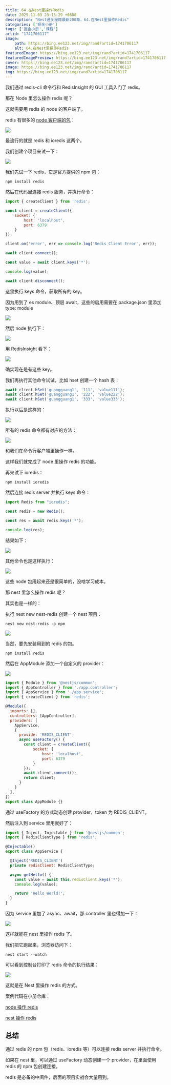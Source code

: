 ```yaml
---
title: 64.在Nest里操作Redis
date: 2025-11-03 23:13:29 +0800
description: "Nest通关秘籍最新200章，64.在Nest里操作Redis"
categories: ['掘金小册']
tags: ['掘金小册','课程']
artid: "1741706117"
image:
    path: https://bing.ee123.net/img/rand?artid=1741706117
    alt: 64.在Nest里操作Redis
featuredImage: https://bing.ee123.net/img/rand?artid=1741706117
featuredImagePreview: https://bing.ee123.net/img/rand?artid=1741706117
cover: https://bing.ee123.net/img/rand?artid=1741706117
image: https://bing.ee123.net/img/rand?artid=1741706117
img: https://bing.ee123.net/img/rand?artid=1741706117
---
```


我们通过 redis-cli 命令行和 RedisInsight 的 GUI 工具入门了 redis。

那在 Node 里怎么操作 redis 呢？

这就需要用 redis 的 node 的客户端了。

redis 有很多的 [node 客户端的包](https://redis.io/resources/clients/#nodejs)：

![](https://p3-juejin.byteimg.com/tos-cn-i-k3u1fbpfcp/0ee372edb494479a868020cda99a4a0b~tplv-k3u1fbpfcp-watermark.image?)

最流行的就是 redis 和 ioredis 这两个。

我们创建个项目来试一下：

![](https://p9-juejin.byteimg.com/tos-cn-i-k3u1fbpfcp/b60006cd719b4652abf5b8c75f13d52a~tplv-k3u1fbpfcp-watermark.image?)

我们先试一下 redis，它是官方提供的 npm 包：

    npm install redis

然后在代码里连接 redis 服务，并执行命令：

```javascript
import { createClient } from 'redis';

const client = createClient({
    socket: {
        host: 'localhost',
        port: 6379
    }
});

client.on('error', err => console.log('Redis Client Error', err));

await client.connect();

const value = await client.keys('*');

console.log(value);

await client.disconnect();
```

这里执行 keys 命令，获取所有的 key。

因为用到了 es module、顶层 await，这些的启用需要在 package.json 里添加 type: module

![](https://p6-juejin.byteimg.com/tos-cn-i-k3u1fbpfcp/bbf7b44d9a5d417aa6b35f67e0fdcca8~tplv-k3u1fbpfcp-watermark.image?)

然后 node 执行下：

![](https://p9-juejin.byteimg.com/tos-cn-i-k3u1fbpfcp/82bc3c74c1214f708d29eb861cdb881a~tplv-k3u1fbpfcp-watermark.image?)

用 RedisInsight 看下：

![](https://p1-juejin.byteimg.com/tos-cn-i-k3u1fbpfcp/097ecb127c7a46d6afa2bc8b67850921~tplv-k3u1fbpfcp-watermark.image?)

确实现在是有这些 key。

我们再执行其他命令试试，比如 hset 创建一个 hash 表：

```javascript
await client.hSet('guangguang1', '111', 'value111');
await client.hSet('guangguang1', '222', 'value222');
await client.hSet('guangguang1', '333', 'value333');
```

执行以后是这样的：

![](https://p3-juejin.byteimg.com/tos-cn-i-k3u1fbpfcp/08e56096e39749e8be32c52a3e5ba1e7~tplv-k3u1fbpfcp-watermark.image?)

所有的 redis 命令都有对应的方法：

![](https://p3-juejin.byteimg.com/tos-cn-i-k3u1fbpfcp/7078ce4313954be0824981edd72b8e01~tplv-k3u1fbpfcp-watermark.image?)

和我们在命令行客户端里操作一样。

这样我们就完成了 node 里操作 redis 的功能。

再来试下 ioredis：

    npm install ioredis

然后连接 redis server 并执行 keys 命令：

```javascript
import Redis from "ioredis";

const redis = new Redis();

const res = await redis.keys('*');

console.log(res);
```

结果如下：

![](https://p6-juejin.byteimg.com/tos-cn-i-k3u1fbpfcp/4ecadf44c9e3494a9980d62a03151649~tplv-k3u1fbpfcp-watermark.image?)

其他命令也是这样执行：

![](https://p3-juejin.byteimg.com/tos-cn-i-k3u1fbpfcp/1c5f633c97a8483bbd947e639c71a81d~tplv-k3u1fbpfcp-watermark.image?)

这些 node 包用起来还是很简单的，没啥学习成本。

那 nest 里怎么操作 redis 呢？

其实也是一样的：

执行 nest new nest-redis 创建一个 nest 项目：

    nest new nest-redis -p npm

![](https://p3-juejin.byteimg.com/tos-cn-i-k3u1fbpfcp/52d74f217d9a40da8aa0537345234e52~tplv-k3u1fbpfcp-watermark.image?)

当然，要先安装用到的 redis 的包。

    npm install redis 

然后在 AppModule 添加一个自定义的 provider：

![](https://p9-juejin.byteimg.com/tos-cn-i-k3u1fbpfcp/204f0b6bb67a46eaa74cc27c0a30e64c~tplv-k3u1fbpfcp-watermark.image?)

```javascript
import { Module } from '@nestjs/common';
import { AppController } from './app.controller';
import { AppService } from './app.service';
import { createClient } from 'redis';

@Module({
  imports: [],
  controllers: [AppController],
  providers: [
    AppService,
    {
      provide: 'REDIS_CLIENT',
      async useFactory() {
        const client = createClient({
            socket: {
                host: 'localhost',
                port: 6379
            }
        });
        await client.connect();
        return client;
      }
    }
  ],
})
export class AppModule {}
```

通过 useFactory 的方式动态创建 provider，token 为 REDIS\_CLIENT。

然后注入到 service 里用就好了：

```javascript
import { Inject, Injectable } from '@nestjs/common';
import { RedisClientType } from 'redis';

@Injectable()
export class AppService {

  @Inject('REDIS_CLIENT')
  private redisClient: RedisClientType;

  async getHello() {
    const value = await this.redisClient.keys('*');
    console.log(value);

    return 'Hello World!';
  }
}
```

因为 service 里加了 async、await，那 controller 里也得加一下：

![](https://p9-juejin.byteimg.com/tos-cn-i-k3u1fbpfcp/d1a51c317eca405d82defe4d626aece4~tplv-k3u1fbpfcp-watermark.image?)

这样就能在 nest 里操作 redis 了。

我们把它跑起来，浏览器访问下：

    nest start --watch

可以看到控制台打印了 redis 命令的执行结果：

![](https://p9-juejin.byteimg.com/tos-cn-i-k3u1fbpfcp/d51073000fef4d49a3b47f332d4a4676~tplv-k3u1fbpfcp-watermark.image?)

这就是在 Nest 里操作 redis 的方式。

案例代码在小册仓库：

[node 操作 redis](https://github.com/QuarkGluonPlasma/nestjs-course-code/tree/main/redis-node-test)

[nest 操作 redis](https://github.com/QuarkGluonPlasma/nestjs-course-code/tree/main/nest-redis)

## 总结

通过 redis 的 npm 包（redis、ioredis 等）可以连接 redis server 并执行命令。

如果在 nest 里，可以通过 useFactory 动态创建一个 provider，在里面使用 redis 的 npm 包创建连接。

redis 是必备的中间件，后面的项目实战会大量用到。
